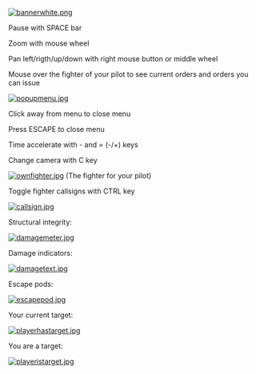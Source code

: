 [![bannerwhite.png](https://i.postimg.cc/dtv03dcz/bannerwhite.png)](https://postimg.cc/Z07mDWRc)

Pause with SPACE bar

Zoom with mouse wheel

Pan left/rigth/up/down with right mouse button or middle wheel

Mouse over the fighter of your pilot to see current orders and orders you can issue

[![popupmenu.jpg](https://i.postimg.cc/RFnhtWKk/popupmenu.jpg)](https://postimg.cc/bDpqcN6g)

Click away from menu to close menu

Press ESCAPE to close menu

Time accelerate with - and =  (-/+) keys

Change camera with C key

[![ownfighter.jpg](https://i.postimg.cc/RV13GJy9/ownfighter.jpg)](https://postimg.cc/F7RsHzhn)
(The fighter for your pilot)

Toggle fighter callsigns with CTRL key

[![callsign.jpg](https://i.postimg.cc/KjSzDm5R/callsign.jpg)](https://postimg.cc/ZBH4Tt2S)

Structural integrity:

[![damagemeter.jpg](https://i.postimg.cc/KvhknD9J/damagemeter.jpg)](https://postimg.cc/vDXZyfwV)

Damage indicators:

[![damagetext.jpg](https://i.postimg.cc/j5Wwhg0k/damagetext.jpg)](https://postimg.cc/ygH81TNF)

Escape pods:

[![escapepod.jpg](https://i.postimg.cc/0y8z421S/escapepod.jpg)](https://postimg.cc/rKPy0Tmy)

Your current target:

[![playerhastarget.jpg](https://i.postimg.cc/gJfwtVGc/playerhastarget.jpg)](https://postimg.cc/bD9Ns2G4)

You are a target:

[![playeristarget.jpg](https://i.postimg.cc/bv5ddxD0/playeristarget.jpg)](https://postimg.cc/TyrT4Wch)




